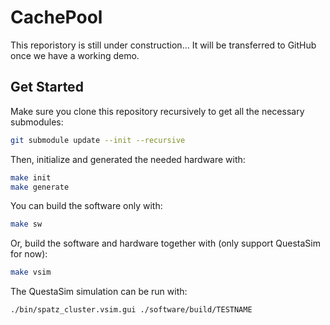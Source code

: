 # CachePool

This reporistory is still under construction...
It will be transferred to GitHub once we have a working demo.

## Get Started

Make sure you clone this repository recursively to get all the necessary submodules:

```bash
git submodule update --init --recursive
```

Then, initialize and generated the needed hardware with:

```bash
make init
make generate
```

You can build the software only with:

```bash
make sw
```

Or, build the software and hardware together with (only support QuestaSim for now):

```bash
make vsim
```

The QuestaSim simulation can be run with:

```bash
./bin/spatz_cluster.vsim.gui ./software/build/TESTNAME
```
